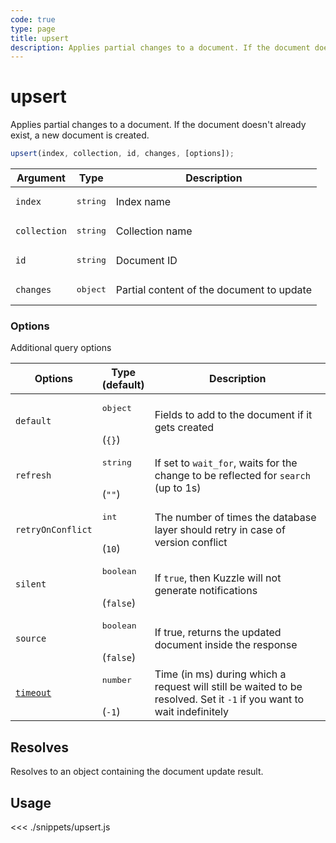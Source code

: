 ```yaml
---
code: true
type: page
title: upsert
description: Applies partial changes to a document. If the document doesn't already exist, a new document is created.
---
```


# upsert

<SinceBadge version="Kuzzle 2.8.0"/>
<SinceBadge version="7.5.0" />

Applies partial changes to a document. If the document doesn't already exist, a new document is created.


```js
upsert(index, collection, id, changes, [options]);
```

| Argument     | Type              | Description                               |
| ------------ | ----------------- | ----------------------------------------- |
| `index`      | <pre>string</pre> | Index name                                |
| `collection` | <pre>string</pre> | Collection name                           |
| `id`         | <pre>string</pre> | Document ID                               |
| `changes`    | <pre>object</pre> | Partial content of the document to update |

### Options

Additional query options

| Options           | Type<br/>(default)               | Description                                                                                                           |
| ----------------- | -------------------------------- | --------------------------------------------------------------------------------------------------------------------- |
| `default`        | <pre>object</pre><br/>(`{}`)     | Fields to add to the document if it gets created                                                                      |
| `refresh`         | <pre>string</pre><br/>(`""`)     | If set to `wait_for`, waits for the change to be reflected for `search` (up to 1s)                                    |
| `retryOnConflict` | <pre>int</pre><br/>(`10`)        | The number of times the database layer should retry in case of version conflict                                       |
| `silent`          | <pre>boolean</pre><br/>(`false`) | If `true`, then Kuzzle will not generate notifications <SinceBadge version="7.5.3"/>                                  |
| `source`          | <pre>boolean</pre><br/>(`false`) | If true, returns the updated document inside the response                                                             |
| [`timeout`](/sdk/7/core-classes/kuzzle/query#timeout)         | <pre>number</pre><br/>(`-1`)     | Time (in ms) during which a request will still be waited to be resolved. Set it `-1` if you want to wait indefinitely |

## Resolves

Resolves to an object containing the document update result.

## Usage

<<< ./snippets/upsert.js
